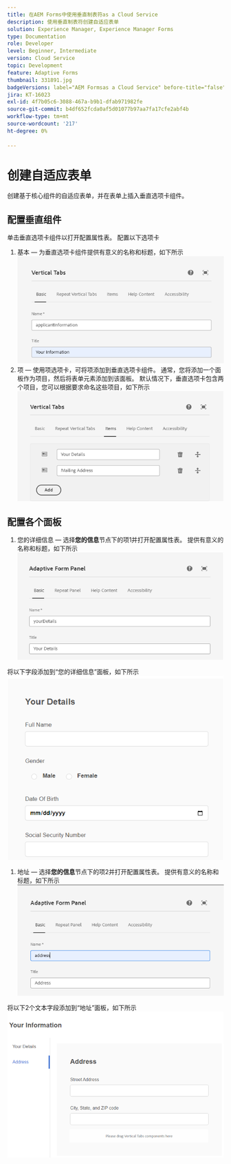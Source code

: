 ```yaml
---
title: 在AEM Forms中使用垂直制表符as a Cloud Service
description: 使用垂直制表符创建自适应表单
solution: Experience Manager, Experience Manager Forms
type: Documentation
role: Developer
level: Beginner, Intermediate
version: Cloud Service
topic: Development
feature: Adaptive Forms
thumbnail: 331891.jpg
badgeVersions: label="AEM Formsas a Cloud Service" before-title="false"
jira: KT-16023
exl-id: 4f7b05c6-3088-467a-b9b1-dfab971982fe
source-git-commit: b4df652fcda0af5d01077b97aa7fa17cfe2abf4b
workflow-type: tm+mt
source-wordcount: '217'
ht-degree: 0%

---
```


# 创建自适应表单

创建基于核心组件的自适应表单，并在表单上插入垂直选项卡组件。

## 配置垂直组件

单击垂直选项卡组件以打开配置属性表。 配置以下选项卡

1. 基本 — 为垂直选项卡组件提供有意义的名称和标题，如下所示
   ![垂直制表符–1](assets/vertical-tabs-1.png)
1. 项 — 使用项选项卡，可将项添加到垂直选项卡组件。 通常，您将添加一个面板作为项目，然后将表单元素添加到该面板。 默认情况下，垂直选项卡包含两个项目，您可以根据要求命名这些项目，如下所示
   ![垂直制表符–2](assets/vertical-tabs-2.png)

## 配置各个面板

1. 您的详细信息 — 选择&#x200B;**您的信息**节点下的项1并打开配置属性表。 提供有意义的名称和标题，如下所示
   ![垂直制表符–3](assets/vertical-tabs-3.png)

将以下字段添加到“您的详细信息”面板，如下所示
![垂直制表符–4](assets/vertical-tabs-4.png)

1. 地址 — 选择&#x200B;**您的信息**节点下的项2并打开配置属性表。 提供有意义的名称和标题，如下所示
   ![垂直制表符–6](assets/vertical-tabs-6.png)

将以下2个文本字段添加到“地址”面板，如下所示
![垂直制表符–5](assets/vertical-tabs-5.png)
